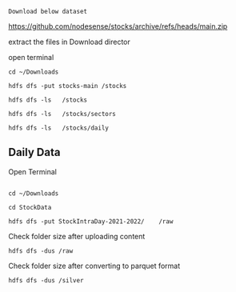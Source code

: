 
```
Download below dataset
```

https://github.com/nodesense/stocks/archive/refs/heads/main.zip


extract the files in Download director

open terminal

```
cd ~/Downloads
```


```
hdfs dfs -put stocks-main /stocks
```

```
hdfs dfs -ls   /stocks
```


```
hdfs dfs -ls   /stocks/sectors
```


```
hdfs dfs -ls   /stocks/daily
```

## Daily Data


Open Terminal 


```

cd ~/Downloads

cd StockData

hdfs dfs -put StockIntraDay-2021-2022/    /raw

```

Check folder size after uploading content

```
hdfs dfs -dus /raw
```


Check folder size after  converting to parquet format

```
hdfs dfs -dus /silver
```


